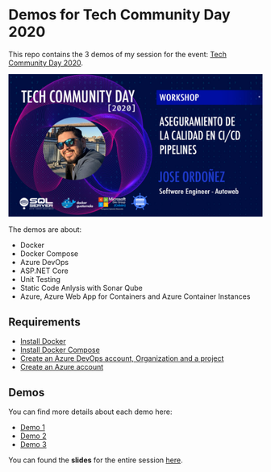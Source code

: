 # Demos for Tech Community Day 2020

This repo contains the 3 demos of my session for the event: [Tech Community Day 2020](https://techcommunityday.com/).

![](/images/Workshop-JoseOrdonez.jpg)

The demos are about:
- Docker
- Docker Compose
- Azure DevOps
- ASP.NET Core
- Unit Testing
- Static Code Anlysis with Sonar Qube
- Azure, Azure Web App for Containers and Azure Container Instances

## Requirements
- [Install Docker](https://docs.docker.com/engine/install/)
- [Install Docker Compose](https://docs.docker.com/compose/install/)
- [Create an Azure DevOps account, Organization and a project](https://docs.microsoft.com/en-us/azure/devops/user-guide/sign-up-invite-teammates?view=azure-devops)
- [Create an Azure account](https://docs.microsoft.com/en-us/learn/modules/create-an-azure-account/)

## Demos
You can find more details about each demo here:
- [Demo 1](Demo01/readme.md)
- [Demo 2](Demo02/readme.md)
- [Demo 3](Demo03/readme.md)

You can found the **slides** for the entire session [here](/Slides/DockerAzureDevOps-TechCommDay-JoseOrdonez.pdf).